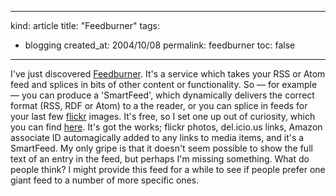 -----
kind: article
title: "Feedburner"
tags:
- blogging
created_at: 2004/10/08
permalink: feedburner
toc: false
-----

<p>I've just discovered <a href="http://www.feedburner.com/">Feedburner</a>. It's a service which takes your RSS or Atom feed and splices in bits of other content or functionality. So &mdash; for example &mdash; you can produce a 'SmartFeed', which dynamically delivers the correct format (RSS, RDF or Atom) to a the reader, or you can splice in feeds for your last few <a href="http://www.flickr.com/">flickr</a> images. It's free, so I set one up out of curiosity, which you can find <a href="http://feeds.feedburner.com/butshesagirl">here</a>. It's got the works; flickr photos, del.icio.us links, Amazon associate ID automagically added to any links to media items, and it's a SmartFeed. My only gripe is that it doesn't seem possible to show the full text of an entry in the feed, but perhaps I'm missing something. What do people think? I might provide this feed for a while to see if people prefer one giant feed to a number of more specific ones.</p>


